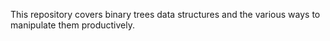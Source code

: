 This repository covers binary trees data structures and the various ways to manipulate them productively.
